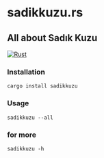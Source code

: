 # sadikkuzu.rs

## All about Sadık Kuzu

[![Rust](https://github.com/sadikkuzu/sadikkuzu.rs/actions/workflows/rust.yml/badge.svg)](https://github.com/sadikkuzu/sadikkuzu.rs/actions/workflows/rust.yml)

### Installation

```shell
cargo install sadikkuzu
```

### Usage

```shell
sadikkuzu --all
```

### for more

```shell
sadikkuzu -h
```
